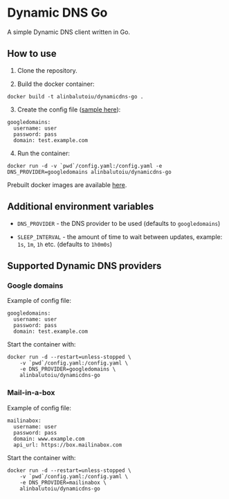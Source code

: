 # Dynamic DNS Go

A simple Dynamic DNS client written in Go.

## How to use

1. Clone the repository.

2. Build the docker container:
```
docker build -t alinbalutoiu/dynamicdns-go .
```

3. Create the config file ([sample here](/config.yaml)):
```
googledomains:
  username: user
  password: pass
  domain: test.example.com
```

4. Run the container:
```
docker run -d -v `pwd`/config.yaml:/config.yaml -e DNS_PROVIDER=googledomains alinbalutoiu/dynamicdns-go
```

Prebuilt docker images are available [here](https://hub.docker.com/r/alinbalutoiu/dynamicdns-go).

## Additional environment variables

- `DNS_PROVIDER` - the DNS provider to be used (defaults to `googledomains`)

- `SLEEP_INTERVAL` - the amount of time to wait between updates,
example: `1s`, `1m`, `1h` etc. (defaults to `1h0m0s`)

## Supported Dynamic DNS providers

### Google domains

Example of config file:
```
googledomains:
  username: user
  password: pass
  domain: test.example.com
```

Start the container with:
```
docker run -d --restart=unless-stopped \
    -v `pwd`/config.yaml:/config.yaml \
    -e DNS_PROVIDER=googledomains \
    alinbalutoiu/dynamicdns-go
```

### Mail-in-a-box

Example of config file:
```
mailinabox:
  username: user
  password: pass
  domain: www.example.com
  api_url: https://box.mailinabox.com
```

Start the container with:
```
docker run -d --restart=unless-stopped \
    -v `pwd`/config.yaml:/config.yaml \
    -e DNS_PROVIDER=mailinabox \
    alinbalutoiu/dynamicdns-go
```
